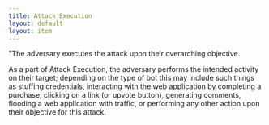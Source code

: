 ```yaml
---
title: Attack Execution
layout: default
layout: item
---
```


<p>"The adversary executes the attack upon their overarching objective.</p>
<p>As a part of Attack Execution, the adversary performs the intended activity on their target; depending on the type of bot this may include such things as stuffing credentials, interacting with the web application by completing a purchase, clicking on a link (or upvote button), generating comments, flooding a web application with traffic, or performing any other action upon their objective for this attack.</p>
